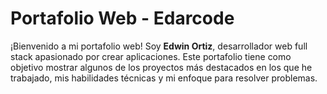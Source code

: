 # Portafolio Web - Edarcode

¡Bienvenido a mi portafolio web! Soy **Edwin Ortiz**, desarrollador web full stack apasionado por crear aplicaciones. Este portafolio tiene como objetivo mostrar algunos de los proyectos más destacados en los que he trabajado, mis habilidades técnicas y mi enfoque para resolver problemas.
